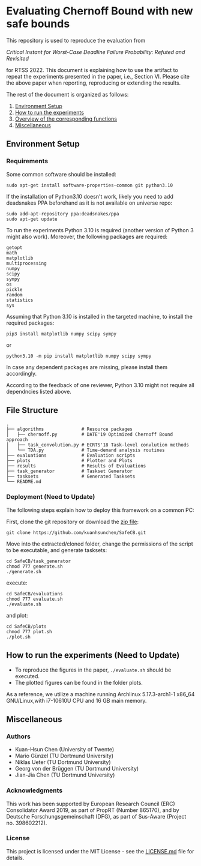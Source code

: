 # Evaluating Chernoff Bound with new safe bounds

This repository is used to reproduce the evaluation from

_Critical Instant for Worst-Case Deadline Failure Probability: Refuted and Revisited_

for RTSS 2022. This document is explaining how to use the artifact to repeat the experiments presented in the paper, i.e., Section VI. Please cite the above paper when reporting, reproducing or extending the results.

The rest of the document is organized as follows:
1. [Environment Setup](#environment-setup)
2. [How to run the experiments](#how-to-run-the-experiments)
3. [Overview of the corresponding functions](#overview-of-the-corresponding-functions)
4. [Miscellaneous](#miscellaneous)

## Environment Setup
### Requirements

Some common software should be installed:
```
sudo apt-get install software-properties-common git python3.10
```
If the installation of Python3.10 doesn't work, likely you need to add deadsnakes PPA beforehand as it is not available on universe repo:
```
sudo add-apt-repository ppa:deadsnakes/ppa
sudo apt-get update
```

To run the experiments Python 3.10 is required (another version of Python 3 might also work). Moreover, the following packages are required:
```
getopt
math
matplotlib
multiprocessing
numpy
scipy
sympy
os
pickle
random
statistics
sys
```

Assuming that Python 3.10 is installed in the targeted machine, to install the required packages:
```
pip3 install matplotlib numpy scipy sympy
```
or
```
python3.10 -m pip install matplotlib numpy scipy sympy
```
In case any dependent packages are missing, please install them accordingly. 

According to the feedback of one reviewer, Python 3.10 might not require all dependncies listed above.

## File Structure
    .
    ├── algorithms              # Resource packages
    │   ├── chernoff.py         # DATE'19 Optimized Chernoff Bound approach
    │   ├── task_convolution.py # ECRTS'18 Task-level convlution methods
    │   └── TDA.py              # Time-demand analysis routines	
    ├── evaluations             # Evaluation scripts
    ├── plots                   # Plotter and Plots 
    ├── results                 # Results of Evaluations
    ├── task_generator          # Taskset Generator
    ├── tasksets                # Generated Tasksets
    └── README.md

### Deployment (Need to Update)

The following steps explain how to deploy this framework on a common PC:

First, clone the git repository or download the [zip file]():
```
git clone https://github.com/kuanhsunchen/SafeCB.git
```
Move into the extracted/cloned folder, change the permissions of the script to be executable, and generate tasksets:
```
cd SafeCB/task_generator
chmod 777 generate.sh
./generate.sh
```

execute:
```
cd SafeCB/evaluations
chmod 777 evaluate.sh
./evaluate.sh
```
and plot:
```
cd SafeCB/plots
chmod 777 plot.sh
./plot.sh
```
## How to run the experiments  (Need to Update)

- To reproduce the figures in the paper, ```./evaluate.sh``` should be executed.
- The plotted figures can be found in the folder plots.

As a reference, we utilize a machine running Archlinux 5.17.3-arch1-1 x86_64 GNU/Linux,with i7-10610U CPU and 16 GB main memory. 

## Miscellaneous

### Authors

* Kuan-Hsun Chen (University of Twente)
* Mario Günzel (TU Dortmund University)
* Niklas Ueter (TU Dortmund University)
* ‪Georg von der Brüggen (TU Dortmund University)
* Jian-Jia Chen (TU Dortmund University)

### Acknowledgments

This work has been supported by European Research Council (ERC) Consolidator Award 2019, as part of PropRT (Number 865170), and by Deutsche Forschungsgemeinschaft (DFG), as part of Sus-Aware (Project no. 398602212).

### License

This project is licensed under the MIT License - see the [LICENSE.md](LICENSE.md) file for details.
